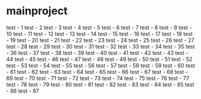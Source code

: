 mainproject
===========

test - 1
test - 2
test - 3
test - 4
test - 5
test - 6
test - 7
test - 8
test - 9
test - 10
test - 11
test - 12
test - 13
test - 14
test - 15
test - 16
test - 17
test - 18
test - 19
test - 20
test - 21
test - 22
test - 23
test - 24
test - 25
test - 26
test - 27
test - 28
test - 29
test - 30
test - 31
test - 32
test - 33
test - 34
test - 35
test - 36
test - 37
test - 38
test - 39
test - 40
test - 41
test - 42
test - 43
test - 44
test - 45
test - 46
test - 47
test - 48
test - 49
test - 50
test - 51
test - 52
test - 53
test - 54
test - 55
test - 56
test - 57
test - 58
test - 59
test - 60
test - 61
test - 62
test - 63
test - 64
test - 65
test - 66
test - 67
test - 68
test - 69
test - 70
test - 71
test - 72
test - 73
test - 74
test - 75
test - 76
test - 77
test - 78
test - 79
test - 80
test - 81
test - 82
test - 83
test - 84
test - 85
test - 86
test - 87

